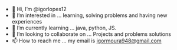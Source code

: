- 👋 Hi, I’m @igorlopes12
- 👀 I’m interested in ... learning, solving problems and having new experiences
- 🌱 I’m currently learning ... java, python, JS.
- 💞️ I’m looking to collaborate on ... Projects and problems solutions
- 📫 How to reach me ... my email is igormoura948@gmail.com 

<!---
igorlopes12/igorlopes12 is a ✨ special ✨ repository because its `README.md` (this file) appears on your GitHub profile.
You can click the Preview link to take a look at your changes.
--->
